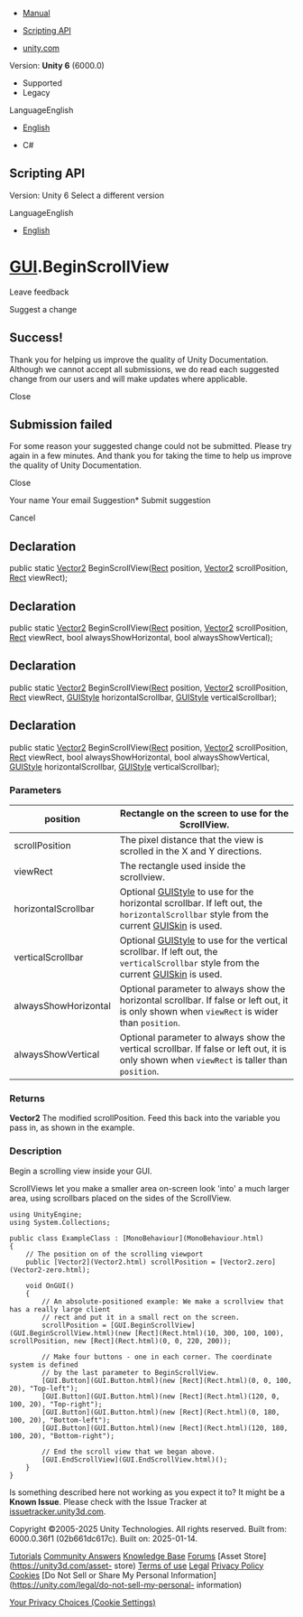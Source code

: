 [ ]()

  * [Manual](../Manual/index.html)
  * [Scripting API](../ScriptReference/index.html)

  * [unity.com](https://unity.com/)

Version: **Unity 6** (6000.0)

  * Supported
  * Legacy

LanguageEnglish

  * [English]()

  * C#

[ ](https://docs.unity3d.com)

## Scripting API

Version: Unity 6 Select a different version

LanguageEnglish

  * [English]()

#  [GUI](GUI.html).BeginScrollView

Leave feedback

Suggest a change

## Success!

Thank you for helping us improve the quality of Unity Documentation. Although
we cannot accept all submissions, we do read each suggested change from our
users and will make updates where applicable.

Close

## Submission failed

For some reason your suggested change could not be submitted. Please <a>try
again</a> in a few minutes. And thank you for taking the time to help us
improve the quality of Unity Documentation.

Close

Your name Your email Suggestion* Submit suggestion

Cancel

[ ]()

## Declaration

public static [Vector2](Vector2.html) BeginScrollView([Rect](Rect.html)
position, [Vector2](Vector2.html) scrollPosition, [Rect](Rect.html) viewRect);

## Declaration

public static [Vector2](Vector2.html) BeginScrollView([Rect](Rect.html)
position, [Vector2](Vector2.html) scrollPosition, [Rect](Rect.html) viewRect,
bool alwaysShowHorizontal, bool alwaysShowVertical);

## Declaration

public static [Vector2](Vector2.html) BeginScrollView([Rect](Rect.html)
position, [Vector2](Vector2.html) scrollPosition, [Rect](Rect.html) viewRect,
[GUIStyle](GUIStyle.html) horizontalScrollbar, [GUIStyle](GUIStyle.html)
verticalScrollbar);

## Declaration

public static [Vector2](Vector2.html) BeginScrollView([Rect](Rect.html)
position, [Vector2](Vector2.html) scrollPosition, [Rect](Rect.html) viewRect,
bool alwaysShowHorizontal, bool alwaysShowVertical, [GUIStyle](GUIStyle.html)
horizontalScrollbar, [GUIStyle](GUIStyle.html) verticalScrollbar);

### Parameters

position | Rectangle on the screen to use for the ScrollView.  
---|---  
scrollPosition | The pixel distance that the view is scrolled in the X and Y directions.  
viewRect | The rectangle used inside the scrollview.  
horizontalScrollbar | Optional [GUIStyle](GUIStyle.html) to use for the horizontal scrollbar. If left out, the `horizontalScrollbar` style from the current [GUISkin](GUISkin.html) is used.  
verticalScrollbar | Optional [GUIStyle](GUIStyle.html) to use for the vertical scrollbar. If left out, the `verticalScrollbar` style from the current [GUISkin](GUISkin.html) is used.  
alwaysShowHorizontal | Optional parameter to always show the horizontal scrollbar. If false or left out, it is only shown when `viewRect` is wider than `position`.  
alwaysShowVertical | Optional parameter to always show the vertical scrollbar. If false or left out, it is only shown when `viewRect` is taller than `position`.  
  
### Returns

**Vector2** The modified scrollPosition. Feed this back into the variable you
pass in, as shown in the example.

### Description

Begin a scrolling view inside your GUI.

ScrollViews let you make a smaller area on-screen look 'into' a much larger
area, using scrollbars placed on the sides of the ScrollView.

    
    
    using UnityEngine;
    using System.Collections;  
      
    public class ExampleClass : [MonoBehaviour](MonoBehaviour.html)
    {
        // The position on of the scrolling viewport
        public [Vector2](Vector2.html) scrollPosition = [Vector2.zero](Vector2-zero.html);  
      
        void OnGUI()
        {
            // An absolute-positioned example: We make a scrollview that has a really large client
            // rect and put it in a small rect on the screen.
            scrollPosition = [GUI.BeginScrollView](GUI.BeginScrollView.html)(new [Rect](Rect.html)(10, 300, 100, 100), scrollPosition, new [Rect](Rect.html)(0, 0, 220, 200));  
      
            // Make four buttons - one in each corner. The coordinate system is defined
            // by the last parameter to BeginScrollView.
            [GUI.Button](GUI.Button.html)(new [Rect](Rect.html)(0, 0, 100, 20), "Top-left");
            [GUI.Button](GUI.Button.html)(new [Rect](Rect.html)(120, 0, 100, 20), "Top-right");
            [GUI.Button](GUI.Button.html)(new [Rect](Rect.html)(0, 180, 100, 20), "Bottom-left");
            [GUI.Button](GUI.Button.html)(new [Rect](Rect.html)(120, 180, 100, 20), "Bottom-right");  
      
            // End the scroll view that we began above.
            [GUI.EndScrollView](GUI.EndScrollView.html)();
        }
    }
    

Is something described here not working as you expect it to? It might be a
**Known Issue**. Please check with the Issue Tracker at
[issuetracker.unity3d.com](https://issuetracker.unity3d.com).

Copyright ©2005-2025 Unity Technologies. All rights reserved. Built from:
6000.0.36f1 (02b661dc617c). Built on: 2025-01-14.

[Tutorials](https://unity3d.com/learn) [Community
Answers](https://answers.unity3d.com) [Knowledge
Base](https://support.unity3d.com/hc/en-us)
[Forums](https://forum.unity3d.com) [Asset Store](https://unity3d.com/asset-
store) [Terms of use](https://docs.unity3d.com/Manual/TermsOfUse.html)
[Legal](https://unity.com/legal) [Privacy
Policy](https://unity.com/legal/privacy-policy)
[Cookies](https://unity.com/legal/cookie-policy) [Do Not Sell or Share My
Personal Information](https://unity.com/legal/do-not-sell-my-personal-
information)

[Your Privacy Choices (Cookie Settings)](javascript:void\(0\);)

